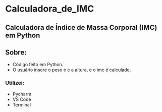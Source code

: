 # Calculadora_de_IMC
## Calculadora de Índice de Massa Corporal (IMC) em Python
## Sobre:
 - Código feito em Python.
 - O usuário insere o peso e e a altura, e o imc é calculado.
### Utilizei:
 - Pycharm
 - VS Code
 - Terminal

